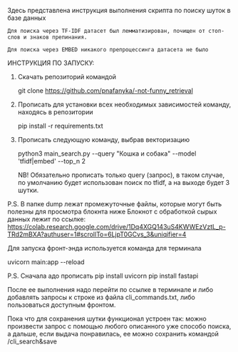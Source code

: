 Здесь представлена инструкция выполнения скрипта по поиску шуток в базе данных

    Для поиска через TF-IDF датасет был лемматизирован, почищен от стоп-слов и знаков препинания.

    Для поиска через EMBED никакого препроцессинга датасета не было

ИНСТРУКЦИЯ ПО ЗАПУСКУ:
1. Скачать репозиторий командой
   
    git clone https://github.com/pnafanyka/-not-funny_retrieval

2.  Прописать для установки всех необходимых зависимостей команду, находясь в репозитории

    pip install -r requirements.txt

3.  Прописать следующую команду, выбрав векторизацию
   
    python3 main_search.py --query "Кошка и собака" --model 'tfidf|embed' --top_n 2 

    NB! Обязательно прописать только query (запрос), в таком случае, по умолчанию будет использован поиск по tfidf, а на выходе будет 3 шутки.

P.S.
В папке dump лежат промежуточные файлы, которые могут быть полезны для просмотра блокнта ниже
Блокнот с обработкой сырых данных лежит по ссылке:
https://colab.research.google.com/drive/1Dq4XGQ143uS4KWWEzVztL_p-TRd2mBXA?authuser=1#scrollTo=6LjpT0GCvs_3&uniqifier=4


Для запуска фронт-энда используется команда для терминала

uvicorn main:app --reload

P.S. Сначала адо прописать 
pip install uvicorn
pip install fastapi

После ее выполнения надо перейти по ссылке в терминале и либо добавлять запросы к строке из файла cli_commands.txt, либо пользоваться доступным фронтом.

Пока что для сохранения шутки функционал устроен так: можно произвести запрос с помощью любого описанного уже способо поиска, а дальше, если выдача понравилась, ее можно сохранить командой /cli_search&save